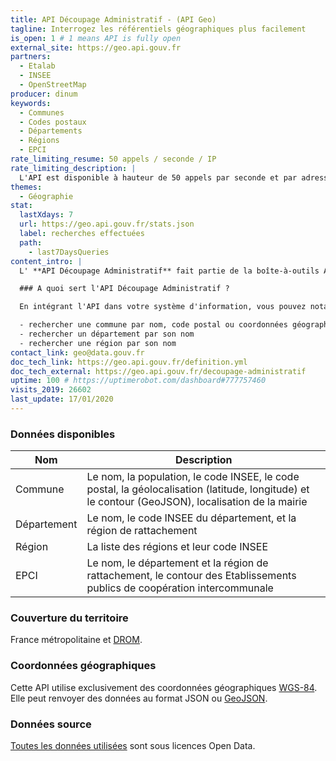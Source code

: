 ```yaml
---
title: API Découpage Administratif - (API Geo)
tagline: Interrogez les référentiels géographiques plus facilement
is_open: 1 # 1 means API is fully open
external_site: https://geo.api.gouv.fr
partners:
  - Etalab
  - INSEE
  - OpenStreetMap
producer: dinum
keywords:
  - Communes
  - Codes postaux
  - Départements
  - Régions
  - EPCI
rate_limiting_resume: 50 appels / seconde / IP
rate_limiting_description: |
  L'API est disponible à hauteur de 50 appels par seconde et par adresse IP.
themes:
  - Géographie
stat:
  lastXdays: 7
  url: https://geo.api.gouv.fr/stats.json
  label: recherches effectuées
  path:
    - last7DaysQueries
content_intro: |
  L' **API Découpage Administratif** fait partie de la boîte-à-outils API Géo. Elle permet d'interroger facilement les référentiels géographique nationaux.

  ### A quoi sert l'API Découpage Administratif ?

  En intégrant l'API dans votre système d'information, vous pouvez notamment :

  - rechercher une commune par nom, code postal ou coordonnées géographiques
  - rechercher un département par son nom
  - rechercher une région par son nom
contact_link: geo@data.gouv.fr
doc_tech_link: https://geo.api.gouv.fr/definition.yml
doc_tech_external: https://geo.api.gouv.fr/decoupage-administratif
uptime: 100 # https://uptimerobot.com/dashboard#777757460
visits_2019: 26602
last_update: 17/01/2020
---
```


### Données disponibles

| Nom         | Description                                                                                                              |
| ----------- | ------------------------------------------------------------------------------------------------------------------------ |
| Commune     | Le nom, la population, le code INSEE, le code postal, la géolocalisation (latitude, longitude) et le contour (GeoJSON), localisation de la mairie |
| Département | Le nom, le code INSEE du département, et la région de rattachement                                                       |
| Région      | La liste des régions et leur code INSEE                                                                                  |
| EPCI        | Le nom, le département et la région de rattachement, le contour des Etablissements publics de coopération intercommunale |

### Couverture du territoire

France métropolitaine et [DROM](https://fr.wikipedia.org/wiki/D%C3%A9partement_et_r%C3%A9gion_d%27outre-mer).

### Coordonnées géographiques

Cette API utilise exclusivement des coordonnées géographiques [WGS-84](https://fr.wikipedia.org/wiki/WGS_84).
Elle peut renvoyer des données au format JSON ou [GeoJSON](http://geojson.org).

### Données source

[Toutes les données utilisées](https://github.com/etalab/api-communes#données-sources) sont sous licences Open Data.
